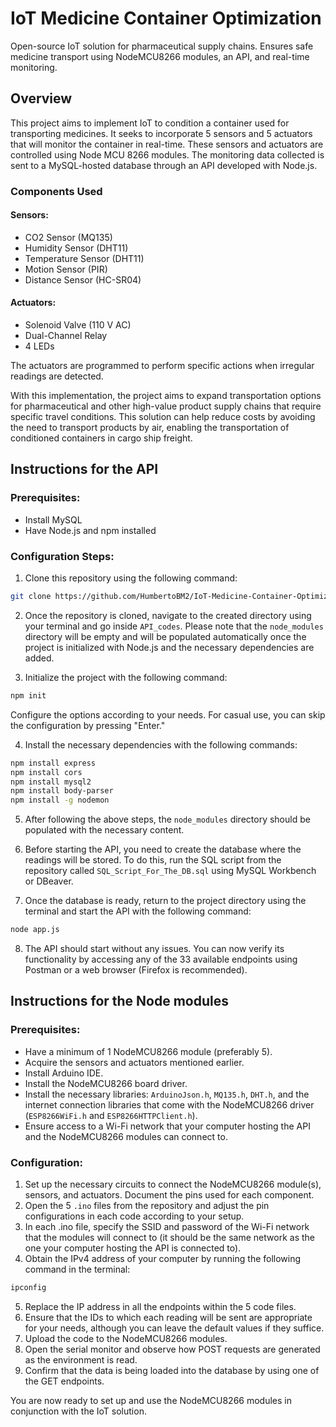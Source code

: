 # IoT Medicine Container Optimization
 Open-source IoT solution for pharmaceutical supply chains. Ensures safe medicine transport using NodeMCU8266 modules, an API, and real-time monitoring.

## Overview
This project aims to implement IoT to condition a container used for transporting medicines. It seeks to incorporate 5 sensors and 5 actuators that will monitor the container in real-time. These sensors and actuators are controlled using Node MCU 8266 modules. The monitoring data collected is sent to a MySQL-hosted database through an API developed with Node.js.

### Components Used

#### Sensors:
- CO2 Sensor (MQ135)
- Humidity Sensor (DHT11)
- Temperature Sensor (DHT11)
- Motion Sensor (PIR)
- Distance Sensor (HC-SR04)

#### Actuators:
- Solenoid Valve (110 V AC)
- Dual-Channel Relay
- 4 LEDs

The actuators are programmed to perform specific actions when irregular readings are detected.

With this implementation, the project aims to expand transportation options for pharmaceutical and other high-value product supply chains that require specific travel conditions. This solution can help reduce costs by avoiding the need to transport products by air, enabling the transportation of conditioned containers in cargo ship freight.


## Instructions for the API 
### Prerequisites:
- Install MySQL
- Have Node.js and npm installed

### Configuration Steps:
1. Clone this repository using the following command:
```bash
git clone https://github.com/HumbertoBM2/IoT-Medicine-Container-Optimization
```
2. Once the repository is cloned, navigate to the created directory using your terminal and go inside `API_codes`. Please note that the `node_modules` directory will be empty and will be populated automatically once the project is initialized with Node.js and the necessary dependencies are added.

3. Initialize the project with the following command:
```bash
npm init
```
Configure the options according to your needs. For casual use, you can skip the configuration by pressing "Enter."

4. Install the necessary dependencies with the following commands:
```bash
npm install express
npm install cors
npm install mysql2
npm install body-parser
npm install -g nodemon
```
5. After following the above steps, the `node_modules` directory should be populated with the necessary content.

6. Before starting the API, you need to create the database where the readings will be stored. To do this, run the SQL script from the repository called `SQL_Script_For_The_DB.sql` using MySQL Workbench or DBeaver.

7. Once the database is ready, return to the project directory using the terminal and start the API with the following command:
```bash
node app.js
```
8. The API should start without any issues. You can now verify its functionality by accessing any of the 33 available endpoints using Postman or a web browser (Firefox is recommended).
## Instructions for the Node modules

### Prerequisites:
- Have a minimum of 1 NodeMCU8266 module (preferably 5).
- Acquire the sensors and actuators mentioned earlier.
- Install Arduino IDE.
- Install the NodeMCU8266 board driver.
- Install the necessary libraries: `ArduinoJson.h`, `MQ135.h`, `DHT.h`, and the internet connection libraries that come with the NodeMCU8266 driver (`ESP8266WiFi.h` and `ESP8266HTTPClient.h`).
- Ensure access to a Wi-Fi network that your computer hosting the API and the NodeMCU8266 modules can connect to.

### Configuration:
1. Set up the necessary circuits to connect the NodeMCU8266 module(s), sensors, and actuators. Document the pins used for each component.
2. Open the 5 `.ino` files from the repository and adjust the pin configurations in each code according to your setup.
3. In each .ino file, specify the SSID and password of the Wi-Fi network that the modules will connect to (it should be the same network as the one your computer hosting the API is connected to).
4. Obtain the IPv4 address of your computer by running the following command in the terminal:
```bash
ipconfig
```

5. Replace the IP address in all the endpoints within the 5 code files.
6. Ensure that the IDs to which each reading will be sent are appropriate for your needs, although you can leave the default values if they suffice.
7. Upload the code to the NodeMCU8266 modules.
8. Open the serial monitor and observe how POST requests are generated as the environment is read.
9. Confirm that the data is being loaded into the database by using one of the GET endpoints.

You are now ready to set up and use the NodeMCU8266 modules in conjunction with the IoT solution.
